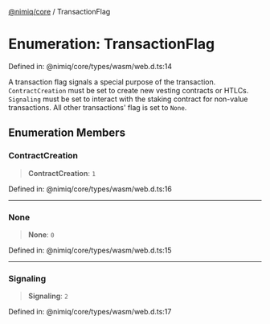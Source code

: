 [@nimiq/core](../globals.md) / TransactionFlag

# Enumeration: TransactionFlag

Defined in: @nimiq/core/types/wasm/web.d.ts:14

A transaction flag signals a special purpose of the transaction. `ContractCreation` must be set
to create new vesting contracts or HTLCs. `Signaling` must be set to interact with the staking
contract for non-value transactions. All other transactions' flag is set to `None`.

## Enumeration Members

### ContractCreation

> **ContractCreation**: `1`

Defined in: @nimiq/core/types/wasm/web.d.ts:16

***

### None

> **None**: `0`

Defined in: @nimiq/core/types/wasm/web.d.ts:15

***

### Signaling

> **Signaling**: `2`

Defined in: @nimiq/core/types/wasm/web.d.ts:17
